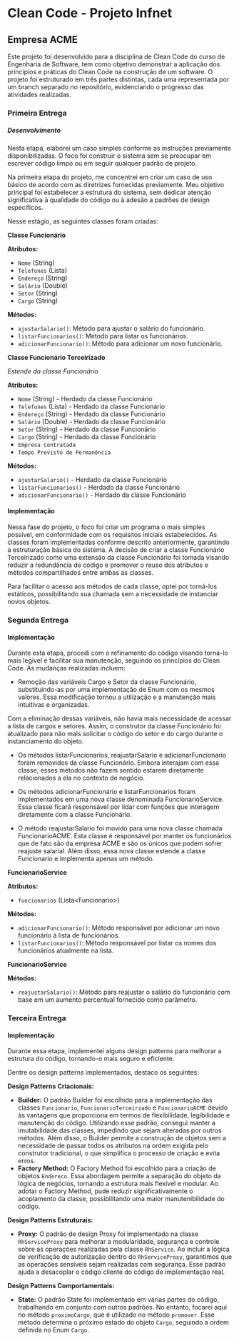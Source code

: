 
# Clean Code - Projeto Infnet

## Empresa ACME

Este projeto foi desenvolvido para a disciplina de Clean Code do curso de Engenharia de Software, tem como objetivo demonstrar a aplicação dos princípios e práticas do Clean Code na construção de um software. O projeto foi estruturado em três partes distintas, cada uma representada por um branch separado no repositório, evidenciando o progresso das atividades realizadas.

### Primeira Entrega
##### Desenvolvimento
Nesta etapa, elaborei um caso simples conforme as instruções previamente disponibilizadas. O foco foi construir o sistema sem se preocupar em escrever código limpo ou em seguir qualquer padrão de projeto.

Na primeira etapa do projeto, me concentrei em criar um caso de uso básico de acordo com as diretrizes fornecidas previamente. Meu objetivo principal foi estabelecer a estrutura do sistema, sem dedicar atenção significativa à qualidade do código ou à adesão a padrões de design específicos.

Nesse estágio, as seguintes classes foram criadas:
	 
**Classe Funcionário**

**Atributos:**
- `Nome` (String)
- `Telefones` (Lista)
- `Endereço` (String)
- `Salário` (Double)
- `Setor` (String)
- `Cargo` (String)

**Métodos:**
- `ajustarSalario()`: Método para ajustar o salário do funcionário.
- `listarFuncionarios()`: Método para listar os funcionários.
- `adicionarFuncionario()`: Método para adicionar um novo funcionário.

**Classe Funcionário Terceirizado**

*Estende da classe Funcionário*

**Atributos:**
- `Nome` (String) - Herdado da classe Funcionário
- `Telefones` (Lista) - Herdado da classe Funcionário
- `Endereço` (String) - Herdado da classe Funcionário
- `Salário` (Double) - Herdado da classe Funcionário
- `Setor` (String) - Herdado da classe Funcionário
- `Cargo` (String) - Herdado da classe Funcionário
- `Empresa Contratada`
- `Tempo Previsto de Permanência`

**Métodos:**
- `ajustarSalario()` - Herdado da classe Funcionário
- `listarFuncionarios()` - Herdado da classe Funcionário
- `adicionarFuncionario()` - Herdado da classe Funcionário
	 
#### Implementação

Nessa fase do projeto, o foco foi criar um programa o mais simples possível, em conformidade com os requisitos iniciais estabelecidos. As classes foram implementadas conforme descrito anteriormente, garantindo a estruturação básica do sistema. A decisão de criar a classe Funcionário Terceirizado como uma extensão da classe Funcionário foi tomada visando reduzir a redundância de código e promover o reuso dos atributos e métodos compartilhados entre ambas as classes.

Para facilitar o acesso aos métodos de cada classe, optei por torná-los estáticos, possibilitando sua chamada sem a necessidade de instanciar novos objetos. 

### Segunda Entrega

#### Implementação

Durante esta etapa, procedi com o refinamento do código visando torná-lo mais legível e facilitar sua manutenção, seguindo os princípios do Clean Code. As mudanças realizadas incluem:

-   Remoção das variáveis Cargo e Setor da classe Funcionário, substituindo-as por uma implementação de Enum com os mesmos valores. Essa modificação tornou a utilização e a manutenção mais intuitivas e organizadas.

Com a eliminação dessas variáveis, não havia mais necessidade de acessar a lista de cargos e setores. Assim, o construtor da classe Funcionário foi atualizado para não mais solicitar o código do setor e do cargo durante o instanciamento do objeto.

-   Os métodos listarFuncionarios, reajustarSalario e adicionarFuncionario foram removidos da classe Funcionário. Embora interajam com essa classe, esses métodos não fazem sentido estarem diretamente relacionados a ela no contexto de negócio.
    
-   Os métodos adicionarFuncionário e listarFuncionarios foram implementados em uma nova classe denominada FuncionarioService. Essa classe ficará responsável por lidar com funções que interagem diretamente com a classe Funcionário.
    
-   O método reajustarSalario foi movido para uma nova classe chamada FuncionarioACME. Esta classe é responsável por manter os funcionários que de fato são da empresa ACME e são os únicos que podem sofrer reajuste salarial. Além disso, essa nova classe estende a classe Funcionario e implementa apenas um método.
    
	 
**FuncionarioService**

**Atributos:**
- `funcionarios` (Lista\<Funcionario\>)


**Métodos:**
- `adicionarFuncionario()`: Método responsável por adicionar um novo funcionário à lista de funcionários.
- `listarFuncionarios()`: Método responsável por listar os nomes dos funcionários atualmente na lista.

	 
**FuncionarioService**

**Métodos:**
- `reajustarSalario()`: Método para reajustar o salário do funcionário com base em um aumento percentual fornecido como parâmetro.

### Terceira Entrega

#### Implementação

Durante essa etapa, implementei alguns design patterns para melhorar a estrutura do código, tornando-o mais seguro e eficiente.

Dentre os design patterns implementados, destaco os seguintes:

**Design Patterns Criacionais:**

-   **Builder:** O padrão Builder foi escolhido para a implementação das classes `Funcionario`, `FuncionarioTerceirzado` e `FuncionarioACME` devido às vantagens que proporciona em termos de flexibilidade, legibilidade e manutenção do código. Utilizando esse padrão, consegui manter a imutabilidade das classes, impedindo que sejam alteradas por outros métodos. Além disso, o Builder permite a construção de objetos sem a necessidade de passar todos os atributos na ordem exigida pelo construtor tradicional, o que simplifica o processo de criação e evita erros.
 - **Factory Method:** O Factory Method foi escolhido para a criação de objetos `Endereco`. Essa abordagem permite a separação do objeto da lógica de negócios, tornando a estrutura mais flexível e modular. Ao adotar o Factory Method, pude reduzir significativamente o acoplamento da classe, possibilitando uma maior  manutenibilidade do código.

**Design Patterns Estruturais:**

 - **Proxy:** O padrão de design Proxy foi implementado na classe `RhServiceProxy` para melhorar a modularidade, segurança e controle sobre as operações realizadas pela classe `RhService`. Ao incluir a lógica de verificação de autorização dentro do `RhServiceProxy`, garantimos que as operações sensíveis sejam realizadas com segurança. 
 Esse padrão  ajuda a desacoplar o código cliente do código de implementação real.

**Design Patterns Comportamentais:**
- **State:** O padrão State foi implementado em várias partes do código, trabalhando em conjunto com outros padrões. No entanto, focarei aqui no método `proximoCargo`, que é utilizado no método `promover`. Esse método determina o próximo estado do objeto `Cargo`, seguindo a ordem definida no Enum `Cargo`.
